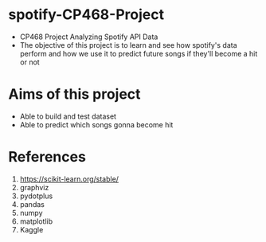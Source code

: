 # spotify-CP468-Project
- CP468 Project Analyzing Spotify API Data
- The objective of this project is to learn and see how spotify's data perform and how we use it to predict future songs if they'll become a hit or not


# Aims of this project
- Able to build and test dataset
- Able to predict which songs gonna become hit

# References 
1. https://scikit-learn.org/stable/
2. graphviz
3. pydotplus
4. pandas
5. numpy
6. matplotlib
7. Kaggle

